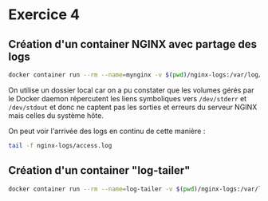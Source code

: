 # Exercice 4

## Création d'un container NGINX avec partage des logs

```bash
docker container run --rm --name=mynginx -v $(pwd)/nginx-logs:/var/log/nginx  -p 7999:80 -d nginx:latest
```

On utilise un dossier local car on a pu constater que les volumes gérés par le Docker daemon répercutent les liens symboliques vers `/dev/stderr` et `/dev/stdout` et donc ne captent pas les sorties et erreurs du serveur NGINX mais celles du système hôte.

On peut voir l'arrivée des logs en continu de cette manière :

```bash
tail -f nginx-logs/access.log
```

## Création d'un container "log-tailer"

```bash
docker container run --rm --name=log-tailer -v $(pwd)/nginx-logs:/var/log/nginx -it alpine:latest
```